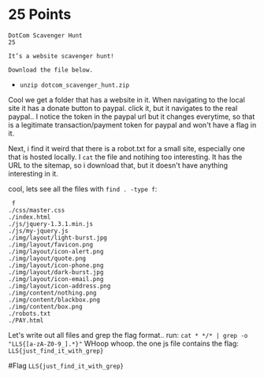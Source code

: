 # 25 Points

```
DotCom Scavenger Hunt
25

It’s a website scavenger hunt!

Download the file below.

```
- `unzip dotcom_scavenger_hunt.zip`

Cool we get a folder that has a website in it.
When navigating to the local site it has a donate button to paypal. click it, but it navigates to the real paypal.. I notice the token in the paypal url but it changes everytime, so that is a legitimate transaction/payment token for paypal and won't have a flag in it.

Next, i find it weird that there is a robot.txt for a small site, especially one that is hosted locally. I `cat` the file and notihing too interesting. It has the URL to the sitemap, so i download that, but it doesn't have anything interesting in it.  

cool, lets see all the files with `find . -type f`:
```
 f
./css/master.css
./index.html
./js/jquery-1.3.1.min.js
./js/my-jquery.js
./img/layout/light-burst.jpg
./img/layout/favicon.png
./img/layout/icon-alert.png
./img/layout/quote.png
./img/layout/icon-phone.png
./img/layout/dark-burst.jpg
./img/layout/icon-email.png
./img/layout/icon-address.png
./img/content/nothing.png
./img/content/blackbox.png
./img/content/box.png
./robots.txt
./PAY.html
```

Let's write out all files and grep the flag format..
run: `cat * */* | grep -o "LLS{[a-zA-Z0-9_].*}"`
WHoop whoop. the one js file contains the flag:
`LLS{just_find_it_with_grep}`

#Flag
`LLS{just_find_it_with_grep}`